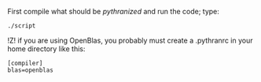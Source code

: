 First compile what should be  _pythranized_  and run the code; type:
```
./script
```

!Z! if you are using OpenBlas, you probably must create  a .pythranrc in your home directory like this:

```
[compiler]
blas=openblas
```